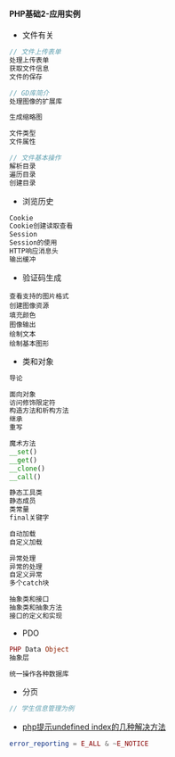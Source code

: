 #### **PHP基础2-应用实例**

* 文件有关

```php
// 文件上传表单
处理上传表单
获取文件信息
文件的保存

// GD库简介
处理图像的扩展库

生成缩略图

文件类型
文件属性

// 文件基本操作
解析目录
遍历目录
创建目录
```

* 浏览历史

```php
Cookie
Cookie创建读取查看
Session
Session的使用
HTTP响应消息头
输出缓冲
```

* 验证码生成

```
查看支持的图片格式
创建图像资源
填充颜色
图像输出
绘制文本
绘制基本图形
```

* 类和对象

```php
导论

面向对象
访问修饰限定符
构造方法和析构方法
继承
重写

魔术方法
__set()
__get()
__clone()
__call()

静态工具类
静态成员
类常量  
final关键字

自动加载
自定义加载

异常处理
异常的处理
自定义异常
多个catch块

抽象类和接口
抽象类和抽象方法
接口的定义和实现
```

* PDO

```php
PHP Data Object 
抽象层

统一操作各种数据库
```

* 分页

```php
// 学生信息管理为例
```

* [php提示undefined index的几种解决方法](http://www.jb51.net/article/30328.htm)

```php
error_reporting = E_ALL & ~E_NOTICE
```



